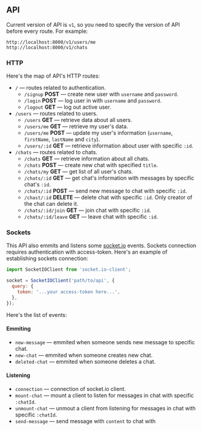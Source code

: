 ## API

Current version of API is `v1`, so you need to specify the version of API before every route. For example:

```
http://localhost:8000/v1/users/me
http://localhost:8000/v1/chats
```

### HTTP

Here's the map of API's HTTP routes:

- `/` — routes related to authentication.
  - `/signup` **POST** — create new user with `username` and `password`.
  - `/login` **POST** — log user in with `username` and `password`.
  - `/logout` **GET** — log out active user.
- `/users` — routes related to users.
  - `/users` **GET** — retrieve data about all users.
  - `/users/me` **GET** — retrieve my user's data.
  - `/users/me` **POST** — update my user's information (`username`, `firstName`, `lastName` and `city`).
  - `/users/:id` **GET** — retrieve information about user with specific `:id`.
- `/chats` — routes related to chats.
  - `/chats` **GET** — retrieve information about all chats.
  - `/chats` **POST** — create new chat with specified `title`.
  - `/chats/my` **GET** — get list of all user's chats.
  - `/chats/:id` **GET** — get chat's information with messages by specific chat's `:id`.
  - `/chats/:id` **POST** — send new message to chat with specific `:id`.
  - `/chast/:id` **DELETE** — delete chat with specific `:id`. Only creator of the chat can delete it.
  - `/chats/:id/join` **GET** — join chat with specific `:id`.
  - `/chats/:id/leave` **GET** — leave chat with specific `:id`.

### Sockets

This API also emmits and listens some [socket.io](https://socket.io/) events.
Sockets connection requires authentication with access-token. Here's an example of establishing sockets connection:

```js
import SocketIOClient from 'socket.io-client';

socket = SocketIOClient('path/to/api', {
  query: {
    token: '...your access-token here...',
  },
});
```

Here's the list of events:

#### Emmiting

- `new-message` — emmited when someone sends new message to specific chat.
- `new-chat` — emmited when someone creates new chat.
- `deleted-chat` — emmited when someone deletes a chat.

#### Listening

- `connection` — connection of socket.io client.
- `mount-chat` — mount a client to listen for messages in chat with specific `:chatId`.
- `unmount-chat` — unmout a client from listening for messages in chat with specific `:chatId`.
- `send-message` — send message with `content` to chat with
